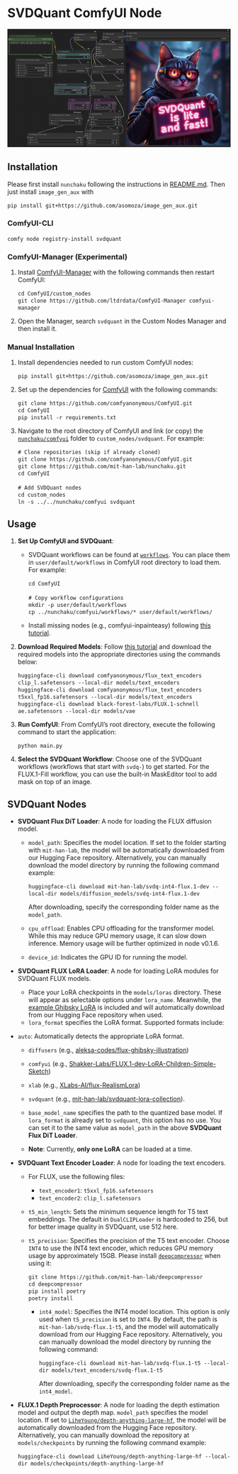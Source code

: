 # SVDQuant ComfyUI Node

![comfyui](../assets/comfyui.jpg)
## Installation

Please first install `nunchaku` following the instructions in [README.md](https://github.com/mit-han-lab/nunchaku?tab=readme-ov-file#installation). Then just install `image_gen_aux` with 

```shell
pip install git+https://github.com/asomoza/image_gen_aux.git
```

### ComfyUI-CLI

```shell
comfy node registry-install svdquant
```

### ComfyUI-Manager (Experimental)

1. Install [ComfyUI-Manager](https://github.com/ltdrdata/ComfyUI-Manager) with the following commands then restart ComfyUI:

   ```shell
   cd ComfyUI/custom_nodes
   git clone https://github.com/ltdrdata/ComfyUI-Manager comfyui-manager
   ```

2. Open the Manager, search `svdquant` in the Custom Nodes Manager and then install it.


### Manual Installation
1. Install dependencies needed to run custom ComfyUI nodes:

   ```shell
   pip install git+https://github.com/asomoza/image_gen_aux.git
   ```
2. Set up the dependencies for [ComfyUI](https://github.com/comfyanonymous/ComfyUI/tree/master) with the following commands:

   ```shell
   git clone https://github.com/comfyanonymous/ComfyUI.git
   cd ComfyUI
   pip install -r requirements.txt
   ```

3. Navigate to the root directory of ComfyUI and link (or copy) the [`nunchaku/comfyui`](./) folder to `custom_nodes/svdquant`. For example:

   ```shell
   # Clone repositories (skip if already cloned)
   git clone https://github.com/comfyanonymous/ComfyUI.git
   git clone https://github.com/mit-han-lab/nunchaku.git
   cd ComfyUI
   
   # Add SVDQuant nodes
   cd custom_nodes
   ln -s ../../nunchaku/comfyui svdquant
   ```

## Usage

1. **Set Up ComfyUI and SVDQuant**:

     * SVDQuant workflows can be found at [`workflows`](./workflows). You can place them in `user/default/workflows` in ComfyUI root directory to load them. For example:

       ```shell
       cd ComfyUI
       
       # Copy workflow configurations
       mkdir -p user/default/workflows
       cp ../nunchaku/comfyui/workflows/* user/default/workflows/
       ```

     * Install missing nodes (e.g., comfyui-inpainteasy) following [this tutorial](https://github.com/ltdrdata/ComfyUI-Manager?tab=readme-ov-file#support-of-missing-nodes-installation).

2. **Download Required Models**: Follow [this tutorial](https://comfyanonymous.github.io/ComfyUI_examples/flux/) and download the required models into the appropriate directories using the commands below:

   ```shell
   huggingface-cli download comfyanonymous/flux_text_encoders clip_l.safetensors --local-dir models/text_encoders
   huggingface-cli download comfyanonymous/flux_text_encoders t5xxl_fp16.safetensors --local-dir models/text_encoders
   huggingface-cli download black-forest-labs/FLUX.1-schnell ae.safetensors --local-dir models/vae
   ```

3. **Run ComfyUI**: From ComfyUI’s root directory, execute the following command to start the application:

   ```shell
   python main.py
   ```

4. **Select the SVDQuant Workflow**: Choose one of the SVDQuant workflows (workflows that start with `svdq-`) to get started. For the FLUX.1-Fill workflow, you can use the built-in MaskEditor tool to add mask on top of an image.

## SVDQuant Nodes

* **SVDQuant Flux DiT Loader**: A node for loading the FLUX diffusion model. 

  * `model_path`: Specifies the model location. If set to the folder starting with `mit-han-lab`, the model will be automatically downloaded from our Hugging Face repository. Alternatively, you can manually download the model directory by running the following command example:

    ```shell
    huggingface-cli download mit-han-lab/svdq-int4-flux.1-dev --local-dir models/diffusion_models/svdq-int4-flux.1-dev
    ```

     After downloading, specify the corresponding folder name as the `model_path`.

  * `cpu_offload`: Enables CPU offloading for the transformer model. While this may reduce GPU memory usage, it can slow down inference. Memory usage will be further optimized in node v0.1.6.

  * `device_id`: Indicates the GPU ID for running the model.

* **SVDQuant FLUX LoRA Loader**: A node for loading LoRA modules for SVDQuant FLUX models.

  * Place your LoRA checkpoints in the `models/loras` directory. These will appear as selectable options under `lora_name`. Meanwhile, the [example Ghibsky LoRA](https://huggingface.co/aleksa-codes/flux-ghibsky-illustration) is included and will automatically download from our Hugging Face repository when used.
  * `lora_format` specifies the LoRA format. Supported formats include:
* `auto`: Automatically detects the appropriate LoRA format.
    * `diffusers` (e.g., [aleksa-codes/flux-ghibsky-illustration](https://huggingface.co/aleksa-codes/flux-ghibsky-illustration))
    * `comfyui` (e.g., [Shakker-Labs/FLUX.1-dev-LoRA-Children-Simple-Sketch](https://huggingface.co/Shakker-Labs/FLUX.1-dev-LoRA-Children-Simple-Sketch))
    * `xlab` (e.g., [XLabs-AI/flux-RealismLora](https://huggingface.co/XLabs-AI/flux-RealismLora))
    * `svdquant` (e.g., [mit-han-lab/svdquant-lora-collection](https://huggingface.co/mit-han-lab/svdquant-lora-collection)).

  * `base_model_name` specifies the path to the quantized base model. If `lora_format` is already set to `svdquant`, this option has no use. You can set it to the same value as `model_path` in the above **SVDQuant Flux DiT Loader**.
  * **Note**: Currently, **only one LoRA** can be loaded at a time.

* **SVDQuant Text Encoder Loader**: A node for loading the text encoders.

  * For FLUX, use the following files:

    - `text_encoder1`: `t5xxl_fp16.safetensors`
    - `text_encoder2`: `clip_l.safetensors`

  * `t5_min_length`: Sets the minimum sequence length for T5 text embeddings. The default in `DualCLIPLoader` is hardcoded to 256, but for better image quality in SVDQuant, use 512 here.

  * `t5_precision`: Specifies the precision of the T5 text encoder. Choose `INT4` to use the INT4 text encoder, which reduces GPU memory usage by approximately 15GB. Please install [`deepcompressor`](https://github.com/mit-han-lab/deepcompressor) when using it:

    ```shell
    git clone https://github.com/mit-han-lab/deepcompressor
    cd deepcompressor
    pip install poetry
    poetry install
    ```
  
  
    * `int4_model`: Specifies the INT4 model location. This option is only used when `t5_precision` is set to `INT4`. By default, the path is `mit-han-lab/svdq-flux.1-t5`, and the model will automatically download from our Hugging Face repository. Alternatively, you can manually download the model directory by running the following command:
  
      ```shell
      huggingface-cli download mit-han-lab/svdq-flux.1-t5 --local-dir models/text_encoders/svdq-flux.1-t5
      ```
  
       After downloading, specify the corresponding folder name as the `int4_model`.
  


* **FLUX.1 Depth Preprocessor**: A node for loading the depth estimation model and output the depth map. `model_path` specifies the model location. If set to [`LiheYoung/depth-anything-large-hf`](https://huggingface.co/LiheYoung/depth-anything-large-hf), the model will be automatically downloaded from the Hugging Face repository. Alternatively, you can manually download the repository at `models/checkpoints` by running the following command example:

  ```shell
  huggingface-cli download LiheYoung/depth-anything-large-hf --local-dir models/checkpoints/depth-anything-large-hf
  ```

  


